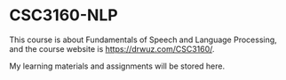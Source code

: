 # CSC3160-NLP
This course is about Fundamentals of Speech and Language Processing, and the course website is https://drwuz.com/CSC3160/.

My learning materials and assignments will be stored here.
